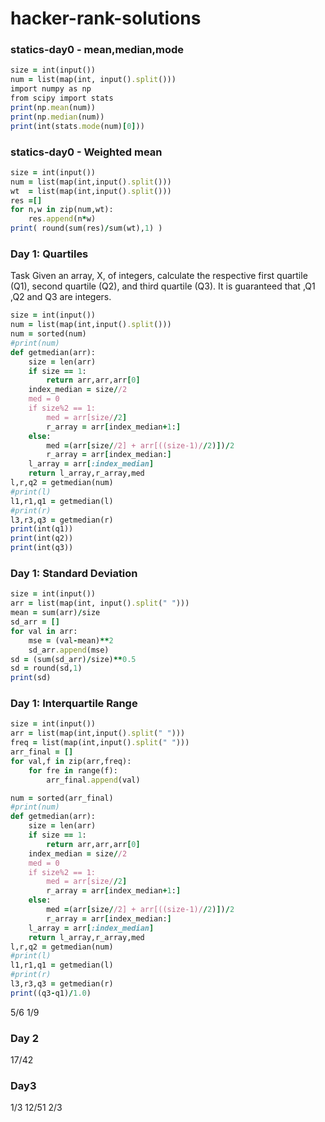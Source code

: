 # hacker-rank-solutions
###  statics-day0 - mean,median,mode
```ruby
size = int(input())
num = list(map(int, input().split()))
import numpy as np
from scipy import stats
print(np.mean(num))
print(np.median(num))
print(int(stats.mode(num)[0]))

```

###  statics-day0 - Weighted mean
```ruby
size = int(input())
num = list(map(int,input().split()))
wt  = list(map(int,input().split()))
res =[]
for n,w in zip(num,wt):
    res.append(n*w)
print( round(sum(res)/sum(wt),1) )
```
### Day 1: Quartiles
Task
Given an array, X, of  integers, calculate the respective first quartile (Q1), second quartile (Q2), and third quartile (Q3). It is guaranteed that ,Q1 ,Q2 and Q3 are integers.
```ruby
size = int(input())
num = list(map(int,input().split()))
num = sorted(num)
#print(num)
def getmedian(arr):
    size = len(arr)
    if size == 1:
        return arr,arr,arr[0]
    index_median = size//2
    med = 0
    if size%2 == 1:
        med = arr[size//2]
        r_array = arr[index_median+1:]
    else:
        med =(arr[size//2] + arr[((size-1)//2)])/2
        r_array = arr[index_median:]
    l_array = arr[:index_median] 
    return l_array,r_array,med
l,r,q2 = getmedian(num)
#print(l)
l1,r1,q1 = getmedian(l)
#print(r)
l3,r3,q3 = getmedian(r)
print(int(q1))
print(int(q2))
print(int(q3))
```
### Day 1: Standard Deviation
```ruby
size = int(input())
arr = list(map(int, input().split(" ")))
mean = sum(arr)/size
sd_arr = []
for val in arr:
    mse = (val-mean)**2
    sd_arr.append(mse)
sd = (sum(sd_arr)/size)**0.5
sd = round(sd,1)
print(sd)
```
### Day 1: Interquartile Range


```ruby
size = int(input())
arr = list(map(int,input().split(" ")))
freq = list(map(int,input().split(" ")))
arr_final = []
for val,f in zip(arr,freq):
    for fre in range(f):
        arr_final.append(val)

num = sorted(arr_final)
#print(num)
def getmedian(arr):
    size = len(arr)
    if size == 1:
        return arr,arr,arr[0]
    index_median = size//2
    med = 0
    if size%2 == 1:
        med = arr[size//2]
        r_array = arr[index_median+1:]
    else:
        med =(arr[size//2] + arr[((size-1)//2)])/2
        r_array = arr[index_median:]
    l_array = arr[:index_median] 
    return l_array,r_array,med
l,r,q2 = getmedian(num)
#print(l)
l1,r1,q1 = getmedian(l)
#print(r)
l3,r3,q3 = getmedian(r)
print((q3-q1)/1.0)
```
5/6
1/9
### Day 2 
17/42
### Day3
1/3
12/51
2/3
